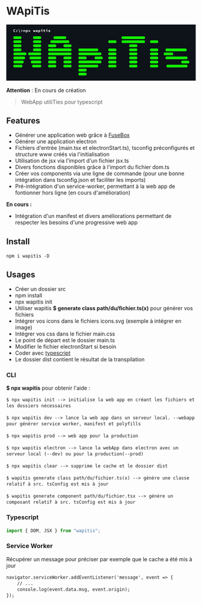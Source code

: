 # WApiTis
![](logo.png)

**Attention** : En cours de création

> WebApp utiliTies pour typescript

## Features

- Générer une application web grâce à [FuseBox](https://fuse-box.org)
- Générer une application electron
- Fichiers d'entrée (main.tsx et electronStart.ts), tsconfig préconfigurés et structure www créés via l'initialisation
- Utilisation de jsx via l'import d'un fichier jsx.ts
- Divers fonctions disponibles grâce à l'import du fichier dom.ts
- Créer vos components via une ligne de commande (pour une bonne intégration dans tsconfig.json et faciliter les imports)
- Pré-intégration d'un service-worker, permettant à la web app de fontionner hors ligne (en cours d'amélioration)

**En cours :**
- Intégration d'un manifest et divers améliorations permettant de respecter les besoins d'une progressive web app


## Install

    npm i wapitis -D

## Usages

- Créer un dossier src
- npm install
- npx wapitis init
- Utiliser wapitis **$ generate class path/du/fichier.ts(x)** pour générer vos fichiers
- Intégrer vos icons dans le fichiers icons.svg (exemple à intégrer en image)
- Intégrer vos css dans le fichier main.css
- Le point de départ est le dossier main.ts
- Modifier le fichier electronStart si besoin
- Coder avec [typescript](https://www.typescriptlang.org)
- Le dossier dist contient le résultat de la transpilation

<!-- - Préciser l'utilisation du dossier www
- Montrer exemple DOM + JSX
- Préciser que pas de babel et donc que chrome aujourd'hui
- ICON WAPITIS -->

### CLI

**$ npx wapitis** pour obtenir l'aide :

    $ npx wapitis init --> initialise la web app en créant les fichiers et les dossiers nécessaires

    $ npx wapitis dev --> lance la web app dans un serveur local. --webapp pour générer service worker, manifest et polyfills

    $ npx wapitis prod --> web app pour la production

    $ npx wapitis electron --> lance la webApp dans electron avec un serveur local (--dev) ou pour la production(--prod)

    $ npx wapitis clear --> supprime le cache et le dossier dist

    $ wapitis generate class path/du/fichier.ts(x) --> génère une classe relatif à src. tsConfig est mis à jour

    $ wapitis generate component path/du/fichier.tsx --> génère un composant relatif à src. tsConfig est mis à jour

### Typescript

```Typescript
import { DOM, JSX } from "wapitis";
```

### Service Worker
Récupérer un message pour préciser par exemple que le cache a été mis à jour
```JS
navigator.serviceWorker.addEventListener('message', event => {
    // ...
    console.log(event.data.msg, event.origin);
});
